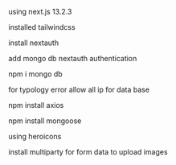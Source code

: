 using next.js 13.2.3

installed tailwindcss

install nextauth

add mongo db nextauth authentication

npm i mongo db

for typology error allow all ip for data base

npm install axios

npm install mongoose

using heroicons

install multiparty for form data to upload images
